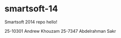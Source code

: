 smartsoft-14
============

Smartsoft 2014 repo
hello!

25-10301 Andrew Khouzam
25-7347 Abdelrahman Sakr


